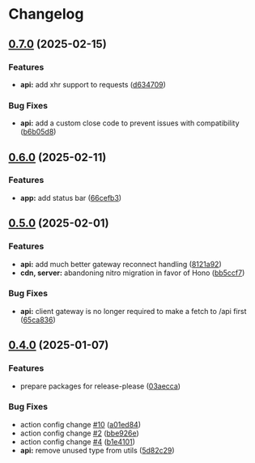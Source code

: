 # Changelog

## [0.7.0](https://github.com/WerdoxDev/Huginn/compare/api@v0.6.0...api@v0.7.0) (2025-02-15)


### Features

* **api:** add xhr support to requests ([d634709](https://github.com/WerdoxDev/Huginn/commit/d634709fc6afbd7df0966373441c2d505c6ed627))


### Bug Fixes

* **api:** add a custom close code to prevent issues with compatibility ([b6b05d8](https://github.com/WerdoxDev/Huginn/commit/b6b05d8f60de8b3e50cd0c9042a3ac60fc9cd23c))

## [0.6.0](https://github.com/WerdoxDev/Huginn/compare/api@v0.5.0...api@v0.6.0) (2025-02-11)


### Features

* **app:** add status bar ([66cefb3](https://github.com/WerdoxDev/Huginn/commit/66cefb38090e10e3c4c6d556ba178a075a645d64))

## [0.5.0](https://github.com/WerdoxDev/Huginn/compare/api@v0.4.0...api@v0.5.0) (2025-02-01)


### Features

* **api:** add much better gateway reconnect handling ([8121a92](https://github.com/WerdoxDev/Huginn/commit/8121a92005a5ad73dc7e2e6c3d82369603af34e4))
* **cdn, server:** abandoning nitro migration in favor of Hono ([bb5ccf7](https://github.com/WerdoxDev/Huginn/commit/bb5ccf73fac4e61c0dfb6750a71e48f81f8baa7d))


### Bug Fixes

* **api:** client gateway is no longer required to make a fetch to /api first ([65ca836](https://github.com/WerdoxDev/Huginn/commit/65ca8368472e75f8a7cbd2f228615d2c6f264d22))

## [0.4.0](https://github.com/WerdoxDev/Huginn/compare/api-v0.3.0...api@v0.4.0) (2025-01-07)


### Features

* prepare packages for release-please ([03aecca](https://github.com/WerdoxDev/Huginn/commit/03aeccaf204a18a4b0f4764689623806f3d7b1fd))


### Bug Fixes

* action config change [#10](https://github.com/WerdoxDev/Huginn/issues/10) ([a01ed84](https://github.com/WerdoxDev/Huginn/commit/a01ed84645f931bd09fd2351df72c089547ddd9d))
* action config change [#2](https://github.com/WerdoxDev/Huginn/issues/2) ([bbe926e](https://github.com/WerdoxDev/Huginn/commit/bbe926e2b8a68a3a876f1b5422111c5ff0d3c93d))
* action config change [#4](https://github.com/WerdoxDev/Huginn/issues/4) ([b1e4101](https://github.com/WerdoxDev/Huginn/commit/b1e4101f5d89d4f3c8997152163e53b3a59cc072))
* **api:** remove unused type from utils ([5d82c29](https://github.com/WerdoxDev/Huginn/commit/5d82c294f0c30e9603b4abcc6a29ab4a6e00e43d))
